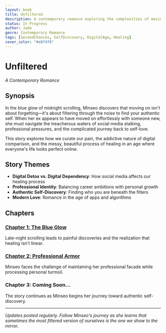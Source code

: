 ```yaml
---
layout: book
title: Unfiltered
description: A contemporary romance exploring the complexities of moving on and finding yourself again in the digital age.
status: In Progress
author: Jade
genre: Contemporary Romance
tags: [SecondChances, SelfDiscovery, DigitalAge, Healing]
cover_color: "#e8f4f8"
---
```


# Unfiltered

*A Contemporary Romance*

## Synopsis

In the blue glow of midnight scrolling, Minseo discovers that moving on isn't about forgetting—it's about filtering through the noise to find your authentic self. When her ex appears to have moved on effortlessly with someone new, she must navigate the treacherous waters of social media stalking, professional pressures, and the complicated journey back to self-love.

This story explores how we curate our pain, the addictive nature of digital comparison, and the messy, beautiful process of healing in an age where everyone's life looks perfect online.

## Story Themes
- **Digital Detox vs. Digital Dependency**: How social media affects our healing process
- **Professional Identity**: Balancing career ambitions with personal growth  
- **Authentic Self-Discovery**: Finding who you are beneath the filters
- **Modern Love**: Romance in the age of apps and algorithms

## Chapters

<div class="chapter-list">
  <div class="chapter-item">
    <h3><a href="{{ '/chapter1' | relative_url }}">Chapter 1: The Blue Glow</a></h3>
    <p>Late-night scrolling leads to painful discoveries and the realization that healing isn't linear.</p>
  </div>
  
  <div class="chapter-item">
    <h3><a href="{{ '/chapter2' | relative_url }}">Chapter 2: Professional Armor</a></h3>
    <p>Minseo faces the challenge of maintaining her professional facade while processing personal turmoil.</p>
  </div>
  
  <div class="chapter-item coming-soon">
    <h3>Chapter 3: Coming Soon...</h3>
    <p>The story continues as Minseo begins her journey toward authentic self-discovery.</p>
  </div>
</div>

---

*Updates posted regularly. Follow Minseo's journey as she learns that sometimes the most filtered version of ourselves is the one we show to the mirror.*
